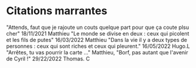 # Citations marrantes

"Attends, faut que je rajoute un couts quelque part pour que ça coute plsu cher" 18/11/2021 Matthieu
"Le monde se divise en deux : ceux qui picolent et les fils de putes" 16/03/2022 Matthieu
"Dans la vie il y a deux types de personnes : ceux qui sont riches et ceux qui pleurent." 16/05/2022 Hugo.L
"Arrêtes, tu vas pourrir la carte ..." Matthieu, "Borf, pas autant que l'avenir de Cyril !" 29/22/2022 Thomas. C
